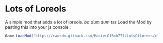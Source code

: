 # Lots of Loreols 

A simple mod that adds a lot of loreols. *ba dum dum tss*
Load the Mod by pasting this into your js console : 
```js
Game.LoadMod("https://rawcdn.githack.com/MasterOfBob777/LotsOfLoreos/c143fd3553c34910de0d9393ee622f6cb73233bc/dist/index.js");
```